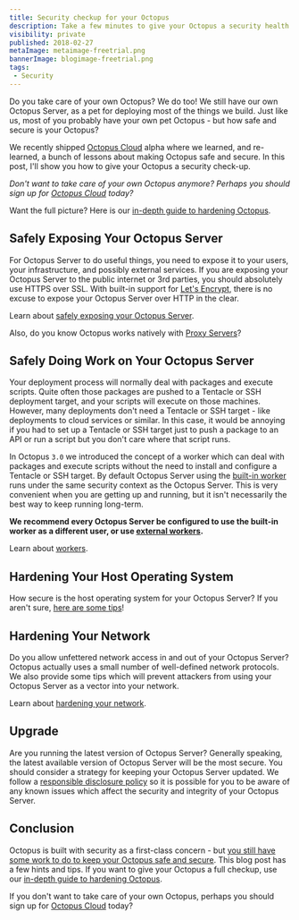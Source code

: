 ```yaml
---
title: Security checkup for your Octopus
description: Take a few minutes to give your Octopus a security health check. We've recently shipped Octopus Cloud alpha which means we took time to look at how to keep a healthy and secure Octopus. You can too!
visibility: private
published: 2018-02-27
metaImage: metaimage-freetrial.png
bannerImage: blogimage-freetrial.png
tags:
 - Security
---
```


Do you take care of your own Octopus? We do too! We still have our own Octopus Server, as a pet for deploying most of the things we build. Just like us, most of you probably have your own pet Octopus - but how safe and secure is your Octopus?

We recently shipped [Octopus Cloud](https://octopus.com/cloud) alpha where we learned, and re-learned, a bunch of lessons about making Octopus safe and secure. In this post, I'll show you how to give your Octopus a security check-up.

_Don't want to take care of your own Octopus anymore? Perhaps you should sign up for [Octopus Cloud](https://octopus.com/cloud) today?_

Want the full picture? Here is our [in-depth guide to hardening Octopus](https://octopus.com/docs/administration/security/hardening-octopus).

## Safely Exposing Your Octopus Server

For Octopus Server to do useful things, you need to expose it to your users, your infrastructure, and possibly external services. If you are exposing your Octopus Server to the public internet or 3rd parties, you should absolutely use HTTPS over SSL. With built-in support for [Let's Encrypt](https://octopus.com/docs/administration/security/exposing-octopus/lets-encrypt-integration), there is no excuse to expose your Octopus Server over HTTP in the clear.

Learn about [safely exposing your Octopus Server](https://octopus.com/docs/administration/security/exposing-octopus).

Also, do you know Octopus works natively with [Proxy Servers](https://octopus.com/docs/infrastructure/windows-targets/proxy-support)?

## Safely Doing Work on Your Octopus Server

Your deployment process will normally deal with packages and execute scripts. Quite often those packages are pushed to a Tentacle or SSH deployment target, and your scripts will execute on those machines. However, many deployments don't need a Tentacle or SSH target - like deployments to cloud services or similar. In this case, it would be annoying if you had to set up a Tentacle or SSH target just to push a package to an API or run a script but you don't care where that script runs.

In Octopus `3.0` we introduced the concept of a worker which can deal with packages and execute scripts without the need to install and configure a Tentacle or SSH target. By default Octopus Server using the [built-in worker](https://octopus.com/docs/administration/workers/built-in-worker) runs under the same security context as the Octopus Server. This is very convenient when you are getting up and running, but it isn't necessarily the best way to keep running long-term.

**We recommend every Octopus Server be configured to use the built-in worker as a different user, or use [external workers](https://octopus.com/docs/administration/workers/external-workers).**

Learn about [workers](https://octopus.com/docs/administration/workers).

## Hardening Your Host Operating System

How secure is the host operating system for your Octopus Server? If you aren't sure, [here are some tips](https://octopus.com/docs/administration/security/hardening-octopus#harden-your-host-operating-system)!

## Hardening Your Network

Do you allow unfettered network access in and out of your Octopus Server? Octopus actually uses a small number of well-defined network protocols. We also provide some tips which will prevent attackers from using your Octopus Server as a vector into your network.

Learn about [hardening your network](https://octopus.com/docs/administration/security/hardening-octopus#harden-your-network).

## Upgrade

Are you running the latest version of Octopus Server? Generally speaking, the latest available version of Octopus Server will be the most secure. You should consider a strategy for keeping your Octopus Server updated. We follow a [responsible disclosure policy](https://octopus.com/docs/administration/security#disclosure-policy) so it is possible for you to be aware of any known issues which affect the security and integrity of your Octopus Server.

## Conclusion

Octopus is built with security as a first-class concern - but [you still have some work to do to keep your Octopus safe and secure](https://octopus.com/docs/administration/security/hardening-octopus). This blog post has a few hints and tips. If you want to give your Octopus a full checkup, use our [in-depth guide to hardening Octopus](https://octopus.com/docs/administration/security/hardening-octopus).

If you don't want to take care of your own Octopus, perhaps you should sign up for [Octopus Cloud](https://octopus.com/cloud) today?
